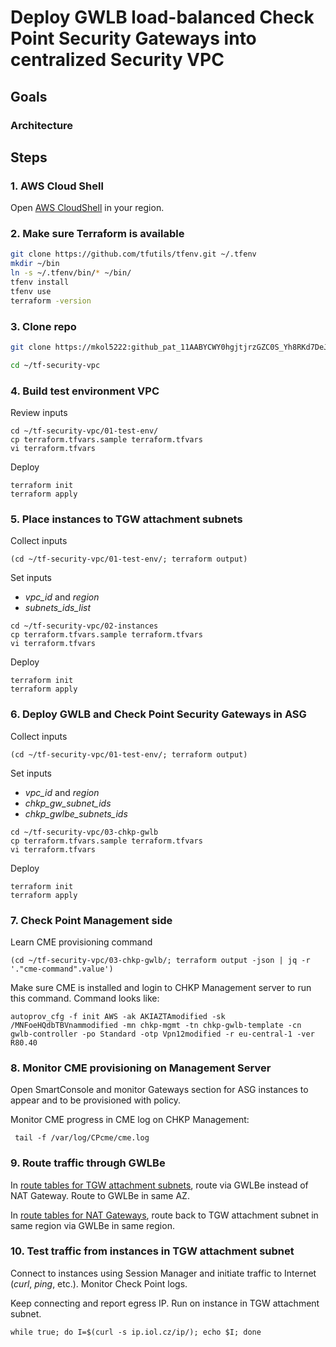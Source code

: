# Deploy GWLB load-balanced Check Point Security Gateways into centralized Security VPC

## Goals

### Architecture



## Steps

### 1. AWS Cloud Shell
Open [AWS CloudShell](https://eu-central-1.console.aws.amazon.com/cloudshell/home?region=eu-central-1#) in your region.

### 2. Make sure Terraform is available
```bash
git clone https://github.com/tfutils/tfenv.git ~/.tfenv
mkdir ~/bin
ln -s ~/.tfenv/bin/* ~/bin/
tfenv install
tfenv use
terraform -version
```

### 3. Clone repo
```bash
git clone https://mkol5222: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@github.com/mkol5222/tf-security-vpc.git ~/tf-security-vpc

cd ~/tf-security-vpc
```

### 4. Build test environment VPC

Review inputs
```
cd ~/tf-security-vpc/01-test-env/
cp terraform.tfvars.sample terraform.tfvars
vi terraform.tfvars
```

Deploy
```
terraform init
terraform apply
```

### 5. Place instances to TGW attachment subnets
Collect inputs
```
(cd ~/tf-security-vpc/01-test-env/; terraform output)
```

Set inputs
* *vpc_id* and *region*
* *subnets_ids_list*
```
cd ~/tf-security-vpc/02-instances
cp terraform.tfvars.sample terraform.tfvars
vi terraform.tfvars
```

Deploy
```
terraform init
terraform apply
```

### 6. Deploy GWLB and Check Point Security Gateways in ASG
Collect inputs
```
(cd ~/tf-security-vpc/01-test-env/; terraform output)
```

Set inputs
* *vpc_id* and *region*
* *chkp_gw_subnet_ids*
* *chkp_gwlbe_subnets_ids*
```
cd ~/tf-security-vpc/03-chkp-gwlb
cp terraform.tfvars.sample terraform.tfvars
vi terraform.tfvars
```

Deploy
```
terraform init
terraform apply
```

### 7. Check Point Management side
Learn CME provisioning command
```
(cd ~/tf-security-vpc/03-chkp-gwlb/; terraform output -json | jq -r '."cme-command".value')
```

Make sure CME is installed and login to CHKP Management server to run this command. Command looks like:
```
autoprov_cfg -f init AWS -ak AKIAZTAmodified -sk /MNFoeHQdbTBVnammodified -mn chkp-mgmt -tn chkp-gwlb-template -cn gwlb-controller -po Standard -otp Vpn12modified -r eu-central-1 -ver R80.40
```

### 8. Monitor CME provisioning on Management Server

Open SmartConsole and monitor Gateways section for ASG instances to appear and to be provisioned with policy.

Monitor CME progress in CME log on CHKP Management:
```
 tail -f /var/log/CPcme/cme.log
```

### 9. Route traffic through GWLBe

In [route tables for TGW attachment subnets](https://eu-central-1.console.aws.amazon.com/vpc/home?region=eu-central-1#RouteTables:search=tgw), route via GWLBe instead of NAT Gateway. Route to GWLBe in same AZ.

In [route tables for NAT Gateways](https://eu-central-1.console.aws.amazon.com/vpc/home?region=eu-central-1#RouteTables:search=chkp-nat), route back to TGW attachment subnet in same region via GWLBe in same region.

### 10. Test traffic from instances in TGW attachment subnet

Connect to instances using Session Manager and initiate traffic to Internet (*curl*, *ping*, etc.). Monitor Check Point logs.

Keep connecting and report egress IP. Run on instance in TGW attachment subnet.
```
while true; do I=$(curl -s ip.iol.cz/ip/); echo $I; done
```